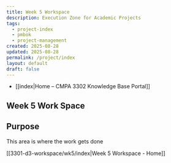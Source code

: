 ```yaml
---
title: Week 5 Workspace
description: Execution Zone for Academic Projects
tags:
  - project-index
  - pmbok
  - project-management
created: 2025-08-28
updated: 2025-08-28
permalink: /project/index
layout: default
draft: false
---
```

- [[index|Home – CMPA 3302 Knowledge Base Portal]]
## Week 5 Work Space
## Purpose
This area is where the work gets done

[[3301-d3-workspace/wk5/index|Week 5 Workspace - Home]]
